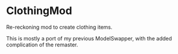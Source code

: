 # ClothingMod
Re-reckoning mod to create clothing items.

This is mostly a port of my previous ModelSwapper, with the added complication of the remaster.
